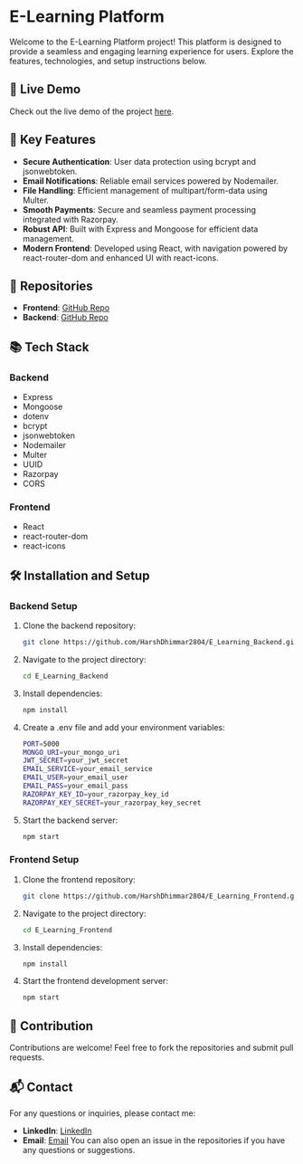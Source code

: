 # E-Learning Platform

Welcome to the E-Learning Platform project! This platform is designed to provide a seamless and engaging learning experience for users. Explore the features, technologies, and setup instructions below.

## 🚀 Live Demo

Check out the live demo of the project [here](https://mern-e-learning.vercel.app/).

## 🌟 Key Features

- **Secure Authentication**: User data protection using bcrypt and jsonwebtoken.
- **Email Notifications**: Reliable email services powered by Nodemailer.
- **File Handling**: Efficient management of multipart/form-data using Multer.
- **Smooth Payments**: Secure and seamless payment processing integrated with Razorpay.
- **Robust API**: Built with Express and Mongoose for efficient data management.
- **Modern Frontend**: Developed using React, with navigation powered by react-router-dom and enhanced UI with react-icons.

## 📂 Repositories

- **Frontend**: [GitHub Repo](https://github.com/HarshDhimmar2804/E_Learning_Frontend)
- **Backend**: [GitHub Repo](https://github.com/HarshDhimmar2804/E_Learning_Backend)

## 📚 Tech Stack

### Backend
- Express
- Mongoose
- dotenv
- bcrypt
- jsonwebtoken
- Nodemailer
- Multer
- UUID
- Razorpay
- CORS

### Frontend
- React
- react-router-dom
- react-icons

## 🛠️ Installation and Setup

### Backend Setup

1. Clone the backend repository:
   ```bash
   git clone https://github.com/HarshDhimmar2804/E_Learning_Backend.git

2. Navigate to the project directory:
   ```bash
   cd E_Learning_Backend

3. Install dependencies:
   ```bash
   npm install

4. Create a .env file and add your environment variables:
   ```bash
   PORT=5000
   MONGO_URI=your_mongo_uri
   JWT_SECRET=your_jwt_secret
   EMAIL_SERVICE=your_email_service
   EMAIL_USER=your_email_user
   EMAIL_PASS=your_email_pass
   RAZORPAY_KEY_ID=your_razorpay_key_id
   RAZORPAY_KEY_SECRET=your_razorpay_key_secret

5. Start the backend server:
   ```bash
   npm start

### Frontend Setup   

1. Clone the frontend repository:
   ```bash
   git clone https://github.com/HarshDhimmar2804/E_Learning_Frontend.git

2. Navigate to the project directory:
   ```bash
   cd E_Learning_Frontend

3. Install dependencies:
   ```bash
   npm install

4. Start the frontend development server:
   ```bash
   npm start

## 🤝 Contribution

Contributions are welcome! Feel free to fork the repositories and submit pull requests.

## 📬 Contact

For any questions or inquiries, please contact me:
- **LinkedIn**: [LinkedIn](www.linkedin.com/in/harshdhimmar)
- **Email**: [Email](work.harshdhimmar@gmail.com)
You can also open an issue in the repositories if you have any questions or suggestions.
